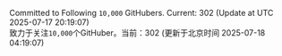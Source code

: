 Committed to Following `10,000` GitHubers. Current: <!-- FOLLOWING_COUNT -->302<!-- FOLLOWING_COUNT --> (Update at UTC <!-- LAST_UPDATED -->2025-07-17 20:19:07<!-- LAST_UPDATED -->)<br>
致力于关注`10,000`个GitHuber。当前：<!-- FOLLOWING_COUNT -->302<!-- FOLLOWING_COUNT --> (更新于北京时间 <!-- LAST_UPDATED_CST -->2025-07-18 04:19:07<!-- LAST_UPDATED_CST -->)
